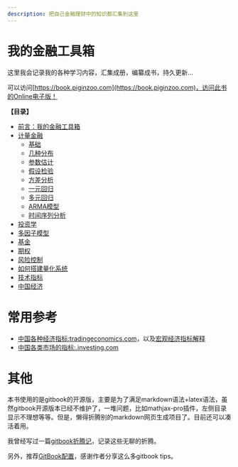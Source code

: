 ```yaml
---
description: 把自己金融理财中的知识都汇集到这里
---
```


# 我的金融工具箱

这里我会记录我的各种学习内容，汇集成册，编纂成书，持久更新...

可以访问[https://book.piginzoo.com](https://book.piginzoo.com)，访问此书的Online电子版！

**【目录】**

* [前言：我的金融工具箱](README.md)
* [计量金融](quantitative/quantitative.md)
	* [基础](quantitative/statistics/basic.md)
	* [几种分布](quantitative/statistics/distribution.md)
	* [参数估计](quantitative/statistics/params-estimation.md)
	* [假设检验](quantitative/statistics/test.md)
	* [方差分析](quantitative/statistics/var-analysis.md)
	* [一元回归](quantitative/statistics/simple-regression.md)
	* [多元回归](quantitative/statistics/multiple-regression.md)
	* [ARMA模型](quantitative/statistics/arma.md)
	* [时间序列分析](quantitative/statistics/timeseries.md)
* [投资学](investment/investment.md)
* [多因子模型](mfm/mfm.md)
* [基金](fund/fund.md)
* [期权](option/option.md)
* [风险控制](risk/risk.md)
* [如何搭建量化系统](risk/risk.md)
* [技术指标](indicator/indicator.md)
* [中国经济](china/china.md)

# 常用参考

- [中国各种经济指标:tradingeconomics.com](https://zh.tradingeconomics.com/china/indicators)，以及[宏观经济指标解释](https://zhuanlan.zhihu.com/p/107296111)
- [中国各类市场的指标:.investing.com](https://cn.investing.com/)



# 其他

本书使用的是gitbook的开源版，主要是为了满足markdown语法+latex语法，虽然gitbook开源版本已经不维护了，一堆问题，比如mathjax-pro插件，左侧目录显示不理想等等。但是，懒得折腾别的markdown网页生成项目了。目前还可以凑活着用。

我曾经写过一篇[gitbook折腾记](https://www.piginzoo.com/tech/2021/10/15/gitbook)，记录这些无聊的折腾。

另外，推荐[GitBook配置](https://mitudegaoyang.gitbooks.io/mybook/content/tools/GitBookConfigure.html)，感谢作者分享这么多gitbook tips。